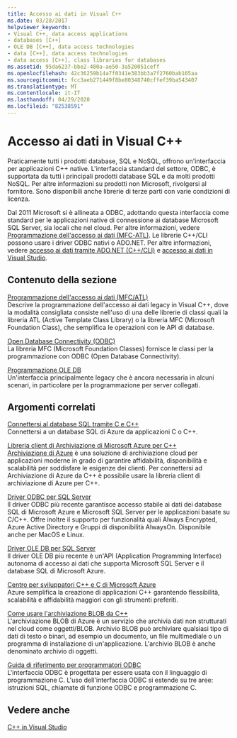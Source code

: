 ```yaml
---
title: Accesso ai dati in Visual C++
ms.date: 03/28/2017
helpviewer_keywords:
- Visual C++, data access applications
- databases [C++]
- OLE DB [C++], data access technologies
- data [C++], data access technologies
- data access [C++], class libraries for databases
ms.assetid: 95da6237-bbe2-480a-ae50-3a520051ceff
ms.openlocfilehash: 42c36259b14a7f0341e383bb3a7f2760bab165aa
ms.sourcegitcommit: fcc3aeb271449f8be80348740cffef39ba543407
ms.translationtype: MT
ms.contentlocale: it-IT
ms.lasthandoff: 04/29/2020
ms.locfileid: "82538591"
---
```

# <a name="data-access-in-visual-c"></a>Accesso ai dati in Visual C++

Praticamente tutti i prodotti database, SQL e NoSQL, offrono un'interfaccia per applicazioni C++ native. L'interfaccia standard del settore, ODBC, è supportata da tutti i principali prodotti database SQL e da molti prodotti NoSQL. Per altre informazioni su prodotti non Microsoft, rivolgersi al fornitore. Sono disponibili anche librerie di terze parti con varie condizioni di licenza.

Dal 2011 Microsoft si è allineata a ODBC, adottando questa interfaccia come standard per le applicazioni native di connessione ai database Microsoft SQL Server, sia locali che nel cloud. Per altre informazioni, vedere [Programmazione dell'accesso ai dati \(MFC-ATL\)](data-access-programming-mfc-atl.md). Le librerie C++/CLI possono usare i driver ODBC nativi o ADO.NET. Per altre informazioni, vedere [accesso ai dati tramite ADO.NET (C++/CLI)](../dotnet/data-access-using-adonet-cpp-cli.md) e [accesso ai dati in Visual Studio](https://docs.microsoft.com/visualstudio/data-tools/accessing-data-in-visual-studio).

## <a name="in-this-section"></a>Contenuto della sezione

[Programmazione dell'accesso ai dati (MFC/ATL)](data-access-programming-mfc-atl.md)<br/>
Descrive la programmazione dell'accesso ai dati legacy in Visual C++, dove la modalità consigliata consiste nell'uso di una delle librerie di classi quali la libreria ATL (Active Template Class Library) o la libreria MFC (Microsoft Foundation Class), che semplifica le operazioni con le API di database.

[Open Database Connectivity (ODBC)](odbc/open-database-connectivity-odbc.md)<br/>
La libreria MFC (Microsoft Foundation Classes) fornisce le classi per la programmazione con ODBC (Open Database Connectivity).

[Programmazione OLE DB](oledb/ole-db-programming.md)<br/>
Un'interfaccia principalmente legacy che è ancora necessaria in alcuni scenari, in particolare per la programmazione per server collegati.

## <a name="related-topics"></a>Argomenti correlati

[Connettersi al database SQL tramite C e C++](/azure/sql-database/sql-database-develop-cplusplus-simple)<br/>
Connettersi a un database SQL di Azure da applicazioni C o C++.

[Libreria client di Archiviazione di Microsoft Azure per C++](https://github.com/Azure/azure-storage-cpp)<br/>
[Archiviazione di Azure](/azure/storage/common/storage-introduction) è una soluzione di archiviazione cloud per applicazioni moderne in grado di garantire affidabilità, disponibilità e scalabilità per soddisfare le esigenze dei clienti. Per connettersi ad Archiviazione di Azure da C++ è possibile usare la libreria client di archiviazione di Azure per C++.

[Driver ODBC per SQL Server](/sql/connect/odbc/microsoft-odbc-driver-for-sql-server)<br/>
Il driver ODBC più recente garantisce accesso stabile ai dati dei database SQL di Microsoft Azure e Microsoft SQL Server per le applicazioni basate su C/C++. Offre inoltre il supporto per funzionalità quali Always Encrypted, Azure Active Directory e Gruppi di disponibilità AlwaysOn. Disponibile anche per MacOS e Linux.

[Driver OLE DB per SQL Server](/sql/connect/oledb/oledb-driver-for-sql-server)<br/>
Il driver OLE DB più recente è un'API (Application Programming Interface) autonoma di accesso ai dati che supporta Microsoft SQL Server e il database SQL di Microsoft Azure.

[Centro per sviluppatori C++ e C di Microsoft Azure](https://azure.microsoft.com/develop/cpp/)<br/>
Azure semplifica la creazione di applicazioni C++ garantendo flessibilità, scalabilità e affidabilità maggiori con gli strumenti preferiti.

[Come usare l'archiviazione BLOB da C++](https://docs.microsoft.com/azure/storage/storage-c-plus-plus-how-to-use-blobs)<br/>
L'archiviazione BLOB di Azure è un servizio che archivia dati non strutturati nel cloud come oggetti/BLOB. Archivio BLOB può archiviare qualsiasi tipo di dati di testo o binari, ad esempio un documento, un file multimediale o un programma di installazione di un'applicazione. L'archivio BLOB è anche denominato archivio di oggetti.

[Guida di riferimento per programmatori ODBC](https://docs.microsoft.com/sql/odbc/reference/odbc-programmer-s-reference)<br/>
L'interfaccia ODBC è progettata per essere usata con il linguaggio di programmazione C. L'uso dell'interfaccia ODBC si estende su tre aree: istruzioni SQL, chiamate di funzione ODBC e programmazione C.

## <a name="see-also"></a>Vedere anche

[C++ in Visual Studio](../overview/visual-cpp-in-visual-studio.md)
